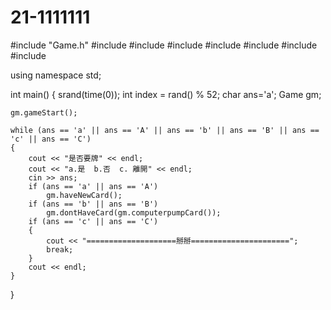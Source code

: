 # 21-1111111
#include "Game.h"
#include <iomanip>
#include <iostream>
#include <ctime>
#include <cstdlib>
#include <vector>
#include <ctime>
#include <string>

using namespace std;

int main()
{
	srand(time(0));
	int index = rand() % 52;
	char ans='a';
	Game gm;
	
	gm.gameStart();
	
	while (ans == 'a' || ans == 'A' || ans == 'b' || ans == 'B' || ans == 'c' || ans == 'C')
	{
		cout << "是否要牌" << endl;
		cout << "a.是  b.否  c. 離開" << endl;
		cin >> ans;
		if (ans == 'a' || ans == 'A')
			gm.haveNewCard();
		if (ans == 'b' || ans == 'B')
			gm.dontHaveCard(gm.computerpumpCard());
		if (ans == 'c' || ans == 'C')
		{
			cout << "====================掰掰======================";
			break;
		}
		cout << endl;
	}
}
